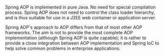 Spring AOP is implemented in pure Java. No need for special compilation process.
Spring AOP does not need to control the class loader hierarchy, and is thus suitable for use in a J2EE web container or application server.

Spring AOP's approach to AOP differs from that of most other AOP frameworks. The aim is not to provide the most complete AOP implementation (although Spring AOP is quite capable); 
it is rather to provide a close integration between AOP implementation and Spring IoC to help solve common problems in enterprise applications.


